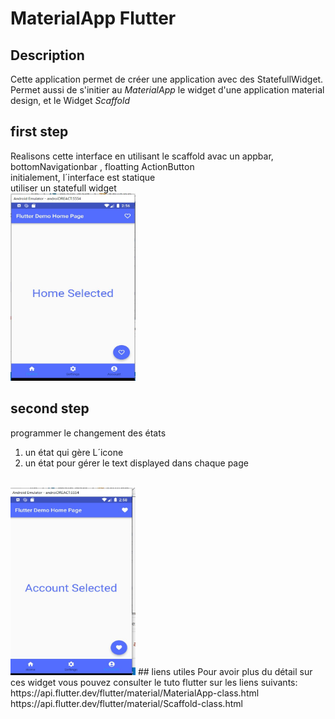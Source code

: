 # MaterialApp Flutter
## Description
Cette application permet de créer une application avec des StatefullWidget. 
Permet aussi de s'initier au  _MaterialApp_ le widget d'une application material design, et le Widget _Scaffold_</br>
## first step
Realisons cette interface en utilisant le scaffold avac un appbar, bottomNavigationbar , floatting ActionButton <br>
initialement, l´interface est statique</br>
utiliser un statefull widget <br>
<img src="https://github.com/mouniraz/ApplicationStatefullWidget/blob/main/state.JPG" width="200" height="300"/></br>
## second step
programmer le changement des états 
1. un état qui gère L´icone 
2. un état pour gérer le text displayed dans chaque page
<br>
<img src="https://github.com/mouniraz/ApplicationStatefullWidget/blob/main/state2.JPG" width="200" height="300"/>
## liens utiles
Pour avoir plus du détail sur ces widget vous pouvez consulter le tuto flutter sur les liens suivants:  
https://api.flutter.dev/flutter/material/MaterialApp-class.html   
https://api.flutter.dev/flutter/material/Scaffold-class.html 

